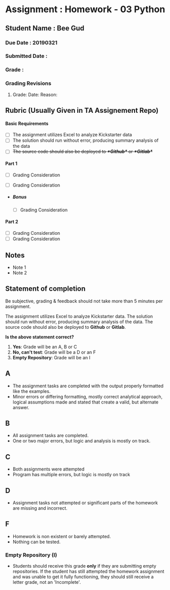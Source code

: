 # Assignment : Homework - 03 Python

## Student Name : Bee Gud

### Due Date : 20190321

### Submitted Date : <submit>

### Grade : <grade>

### Grading Revisions

1. Grade:<newGrade> Date: <date> Reason: <reason>

## Rubric (Usually Given in TA Assignement Repo)

#### Basic Requirements

- [ ] The assignment utilizes Excel to analyze Kickstarter data
- [ ] The solution should run without error, producing summary analysis of the data
- [ ] ~~The source code should also be deployed to ***\*Github\**** or ***\*Gitlab\****~~

#### Part 1

- [ ] Grading Consideration

- [ ] Grading Consideration

- ##### Bonus

  - [ ] Grading Consideration

#### Part 2

- [ ] Grading Consideration
- [ ] Grading Consideration

## Notes

- Note 1
- Note 2

## Statement of completion

Be subjective, grading & feedback should not take more than 5 minutes per assignment.

The assignment utilizes Excel to analyze Kickstarter data. The solution should run without error, producing summary analysis of the data. The source code should also be deployed to **Github** or **Gitlab**.

**Is the above statement correct?**

1. **Yes**: Grade will be an A, B or C
2. **No, can't test**: Grade will be a D or an  F
3. **Empty Repository**: Grade will be an I

## A

- The assignment tasks are completed with the output properly formatted like the examples.
- Minor errors or differing formatting, mostly correct analytical approach, logical assumptions made and stated that create a valid, but alternate answer.

## B

- All assignment tasks are completed.
- One or two major errors, but logic and analysis is mostly on track.

## C

- Both assignments were attempted
- Program has multiple errors, but logic is mostly on track

## D

- Assignment tasks not attempted or significant parts of the homework are missing and incorrect.

## F

- Homework is non existent or barely attempted.
- Nothing can be tested.

### Empty Repository (I)

- Students should receive this grade **only** if they are submitting empty repositories. If the student has still attempted the homework assignment and was unable to get it fully functioning, they should still receive a letter grade, not an 'Incomplete'.

